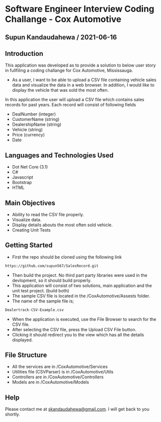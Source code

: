 # Software Engineer Interview Coding Challange - Cox Automotive
## Supun Kandaudahewa / 2021-06-16

## Introduction
This application was developed as to provide a solution to below user story in fullfiling a coding challange for Cox Automotive, Mississauga.

- As a user, I want to be able to upload a CSV file containing vehicle sales data and visualize the data in a web browser. In addition, I would like to display the vehicle that was sold the most often.

In this application the user will upload a CSV file which contains sales records for past years. Each record will consist of following fields

- DealNumber (integer)
- CustomerName (string)
- DealershipName (string)
- Vehicle (string)
- Price (currency)
- Date

## Languages and Technologies Used
- Dot Net Core (3.1)
- C#
- Javascript
- Bootstrap
- HTML

## Main Objectives
- Ability to read the CSV file properly.
- Visualize data.
- Display details abouts the most often sold vehicle.
- Creating Unit Tests

## Getting Started

- First the repo should be cloned using the following link
```sh
https://github.com/supun567/SalesRecord.git
```

- Then build the project. No third part party libraries were used in the devlopment, so it should build properly.
- This application will consist of two solutions, main application and the unit test project. (build both)
- The sample CSV file is located in the /CoxAutomotive/Assests folder.
- The name of the sample file is; 
```sh
Dealertrack-CSV-Example.csv
```
- When the application is executed, use the File Browser to search for the CSV file.
- After selecting the CSV file, press the Upload CSV File button.
- Clicking it should redirect you to the view which has all the details displayed.

## File Structure

- All the services are in /CoxAutomotive/Services
- Utilities file (CSVParser) is in /CoxAutomotive/Utils
- Controllers are in /CoxAutomotive/Controllers
- Models are in /CoxAutomotive/Models

## Help

Please contact me at skandaudahewa@gmail.com. I will get back to you shortly. 

